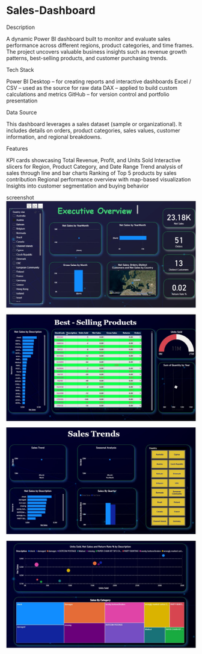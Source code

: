 # Sales-Dashboard
Description

A dynamic Power BI dashboard built to monitor and evaluate sales performance across different regions, product categories, and time frames. The project uncovers valuable business insights such as revenue growth patterns, best-selling products, and customer purchasing trends.

Tech Stack

Power BI Desktop – for creating reports and interactive dashboards
Excel / CSV – used as the source for raw data
DAX – applied to build custom calculations and metrics
GitHub – for version control and portfolio presentation

Data Source

This dashboard leverages a sales dataset (sample or organizational).
It includes details on orders, product categories, sales values, customer information, and regional breakdowns.

Features

KPI cards showcasing Total Revenue, Profit, and Units Sold
Interactive slicers for Region, Product Category, and Date Range
Trend analysis of sales through line and bar charts
Ranking of Top 5 products by sales contribution
Regional performance overview with map-based visualization
Insights into customer segmentation and buying behavior

screenshot
![Executive Dashboard](https://github.com/chetan903-01/Sales-Dashboard/blob/main/photo1.jpg)

![Best selling Product](https://github.com/chetan903-01/Sales-Dashboard/blob/main/ph2.jpg)

![Sales Trend](https://github.com/chetan903-01/Sales-Dashboard/blob/main/ph3.jpg)

![by Category](https://github.com/chetan903-01/Sales-Dashboard/blob/main/ph4.jpg)
